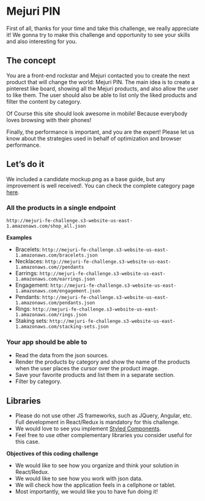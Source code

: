 # Mejuri PIN

First of all, thanks for your time and take this challenge, we really appreciate it!
We gonna try to make this challenge and opportunity to see your skills and also interesting for you.

## The concept
You are a front-end rockstar and Mejuri contacted you to create the next product that will change the world: Mejuri PIN.
The main idea is to create a pinterest like board, showing all the Mejuri products, and also allow the user to like them.
The user should also be able to list only the liked products and filter the content by category.

Of Course this site should look awesome in mobile! Because everybody loves browsing with their phones!

Finally, the performance is important, and you are the expert! Please let us know about the strategies used in behalf of optimization and browser performance.

## Let’s do it
We included a candidate mockup.png as a base guide, but any improvement is well received!.
You can check the complete category page [here](mejuri.com/shop/t/type).

### All the products in a single endpoint
`http://mejuri-fe-challenge.s3-website-us-east-1.amazonaws.com/shop_all.json`

**Examples**
- Bracelets: `http://mejuri-fe-challenge.s3-website-us-east-1.amazonaws.com/bracelets.json`
- Necklaces: `http://mejuri-fe-challenge.s3-website-us-east-1.amazonaws.com//pendants`
- Earrings: `http://mejuri-fe-challenge.s3-website-us-east-1.amazonaws.com/earrings.json`
- Engagement: `http://mejuri-fe-challenge.s3-website-us-east-1.amazonaws.com/engagement.json`
- Pendants: `http://mejuri-fe-challenge.s3-website-us-east-1.amazonaws.com/pendants.json`
- Rings: `http://mejuri-fe-challenge.s3-website-us-east-1.amazonaws.com/rings.json`
- Staking sets: `http://mejuri-fe-challenge.s3-website-us-east-1.amazonaws.com/stacking-sets.json`

### Your app should be able to
- Read the data from the json sources.
- Render the products by category and show the name of the products when the user places the cursor over the product image.
- Save your favorite products and list them in a separate section.
- Filter by category.

## Libraries
- Please do not use other JS frameworks, such as JQuery, Angular, etc. Full development in React/Redux is mandatory for this challenge.
- We would love to see you implement [Styled Components](https://www.styled-components.com/).
- Feel free to use other complementary libraries you consider useful for this case.

**Objectives of this coding challenge**
- We would like to see how you organize and think your solution in React/Redux.
- We would like to see how you work with json data.
- We will check how the application feels in a cellphone or tablet.
- Most importantly, we would like you to have fun doing it!
